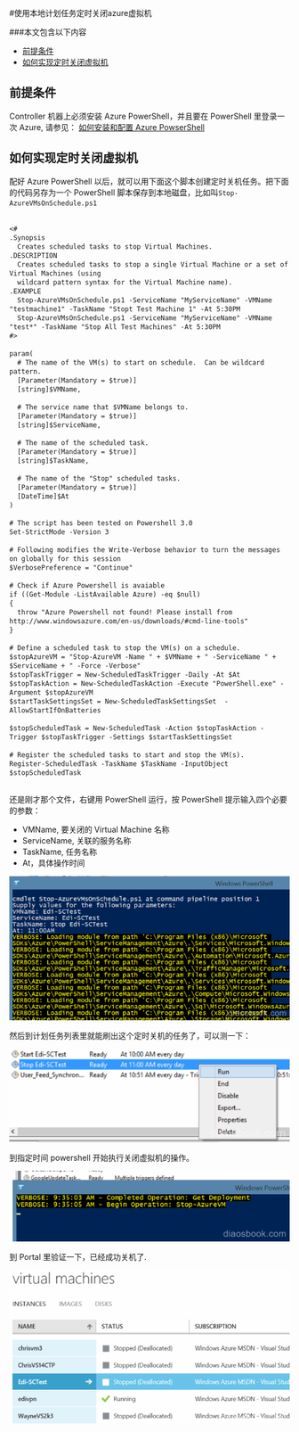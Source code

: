 <properties 
	pageTitle="自动化实现定时关闭虚拟机" 
	description="在虚拟机中配置如何定时关闭虚拟机" 
	services="virtual machine" 
	documentationCenter="" 
	authors=""
	manager="" 
	editor=""/>
<tags ms.service="virtual-machine-aog" ms.date="" wacn.date="06/08/2016"/>


#使用本地计划任务定时关闭azure虚拟机

###本文包含以下内容

* [前提条件](#prerequisite)
* [如何实现定时关闭虚拟机](#operation)

 
## <a id="prerequisite"></a>前提条件
Controller 机器上必须安装 Azure PowerShell，并且要在 PowerShell 里登录一次 Azure, 请参见： [如何安装和配置 Azure PowserShell](/documentation/articles/powershell-install-configure)

## <a id="operation"></a>如何实现定时关闭虚拟机
配好 Azure PowerShell 以后，就可以用下面这个脚本创建定时关机任务。把下面的代码另存为一个 PowerShell 脚本保存到本地磁盘，比如叫`Stop-AzureVMsOnSchedule.ps1`

<pre><code>
<#
.Synopsis
  Creates scheduled tasks to stop Virtual Machines.
.DESCRIPTION
  Creates scheduled tasks to stop a single Virtual Machine or a set of Virtual Machines (using
  wildcard pattern syntax for the Virtual Machine name).
.EXAMPLE
  Stop-AzureVMsOnSchedule.ps1 -ServiceName "MyServiceName" -VMName "testmachine1" -TaskName "Stopt Test Machine 1" -At 5:30PM
  Stop-AzureVMsOnSchedule.ps1 -ServiceName "MyServiceName" -VMName "test*" -TaskName "Stop All Test Machines" -At 5:30PM
#>

param(
  # The name of the VM(s) to start on schedule.  Can be wildcard pattern.
  [Parameter(Mandatory = $true)] 
  [string]$VMName,

  # The service name that $VMName belongs to.
  [Parameter(Mandatory = $true)] 
  [string]$ServiceName,

  # The name of the scheduled task.
  [Parameter(Mandatory = $true)] 
  [string]$TaskName,

  # The name of the "Stop" scheduled tasks.
  [Parameter(Mandatory = $true)] 
  [DateTime]$At
)

# The script has been tested on Powershell 3.0
Set-StrictMode -Version 3

# Following modifies the Write-Verbose behavior to turn the messages on globally for this session
$VerbosePreference = "Continue"

# Check if Azure Powershell is avaiable
if ((Get-Module -ListAvailable Azure) -eq $null)
{
  throw "Azure Powershell not found! Please install from http://www.windowsazure.com/en-us/downloads/#cmd-line-tools"
}

# Define a scheduled task to stop the VM(s) on a schedule.
$stopAzureVM = "Stop-AzureVM -Name " + $VMName + " -ServiceName " + $ServiceName + " -Force -Verbose"
$stopTaskTrigger = New-ScheduledTaskTrigger -Daily -At $At
$stopTaskAction = New-ScheduledTaskAction -Execute "PowerShell.exe" -Argument $stopAzureVM
$startTaskSettingsSet = New-ScheduledTaskSettingsSet  -AllowStartIfOnBatteries 
 
$stopScheduledTask = New-ScheduledTask -Action $stopTaskAction -Trigger $stopTaskTrigger -Settings $startTaskSettingsSet

# Register the scheduled tasks to start and stop the VM(s).
Register-ScheduledTask -TaskName $TaskName -InputObject $stopScheduledTask 

</code></pre>

还是刚才那个文件，右键用 PowerShell 运行，按 PowerShell 提示输入四个必要的参数：

* VMName, 要关闭的 Virtual Machine 名称
* ServiceName, 关联的服务名称
* TaskName, 任务名称
* At，具体操作时间

![](./media/aog-virtual-machine-how-to-turn-off-vm-automatically/powershell-add-parameter.png)

 
然后到计划任务列表里就能刷出这个定时关机的任务了，可以测一下：

![](./media/aog-virtual-machine-how-to-turn-off-vm-automatically/powershell-add-task-to-system.png)
 
到指定时间 powershell 开始执行关闭虚拟机的操作。

![](./media/aog-virtual-machine-how-to-turn-off-vm-automatically/powershell-turn-down-vm.png)
 
到 Portal 里验证一下，已经成功关机了.
 

![](./media/aog-virtual-machine-how-to-turn-off-vm-automatically/powershell-turn-down-result.png)